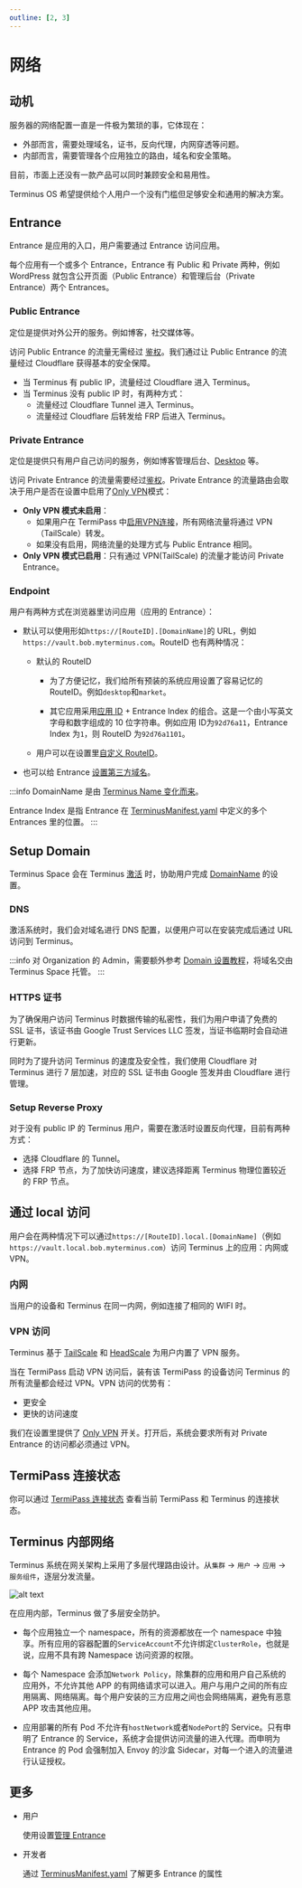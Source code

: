 ```yaml
---
outline: [2, 3]
---
```


# 网络

## 动机

服务器的网络配置一直是一件极为繁琐的事，它体现在：

- 外部而言，需要处理域名，证书，反向代理，内网穿透等问题。
- 内部而言，需要管理各个应用独立的路由，域名和安全策略。

目前，市面上还没有一款产品可以同时兼顾安全和易用性。

Terminus OS 希望提供给个人用户一个没有门槛但足够安全和通用的解决方案。

## Entrance

Entrance 是应用的入口，用户需要通过 Entrance 访问应用。

每个应用有一个或多个 Entrance，Entrance 有 Public 和 Private 两种，例如 WordPress 就包含公开页面（Public Entrance）和管理后台（Private Entrance）两个 Entrances。

### Public Entrance

定位是提供对外公开的服务。例如博客，社交媒体等。

访问 Public Entrance 的流量无需经过 [鉴权](./account.md#mfa)。我们通过让 Public Entrance 的流量经过 Cloudflare 获得基本的安全保障。

- 当 Terminus 有 public IP，流量经过 Cloudflare 进入 Terminus。
- 当 Terminus 没有 public IP 时，有两种方式：
  - 流量经过 Cloudflare Tunnel 进入 Terminus。
  - 流量经过 Cloudflare 后转发给 FRP 后进入 Terminus。

### Private Entrance

定位是提供只有用户自己访问的服务，例如博客管理后台、[Desktop](../../how-to/terminus/desktop.md) 等。

访问 Private Entrance 的流量需要经过[鉴权](./account.md#mfa)。Private Entrance 的流量路由会取决于用户是否在设置中启用了[Only VPN](../../how-to/terminus/settings/home.md#forcing-vpn-access-to-private-entrance-only-vpn-mode)模式：

- **Only VPN 模式未启用**：
  - 如果用户在 TermiPass 中[启用VPN连接](../../how-to/termipass/manage-terminus.md#vpn-connection)，所有网络流量将通过 VPN（TailScale）转发。
  - 如果没有启用，网络流量的处理方式与 Public Entrance 相同。
- **Only VPN 模式已启用**：只有通过 VPN(TailScale) 的流量才能访问 Private Entrance。

### Endpoint

用户有两种方式在浏览器里访问应用（应用的 Entrance）：

- 默认可以使用形如`https://[RouteID].[DomainName]`的 URL，例如`https://vault.bob.myterminus.com`。RouteID 也有两种情况：

  - 默认的 RouteID

    - 为了方便记忆，我们给所有预装的系统应用设置了容易记忆的 RouteID。例如`desktop`和`market`。

    - 其它应用采用[应用 ID](./application.md#application-id) + Entrance Index 的组合。这是一个由小写英文字母和数字组成的 10 位字符串。例如应用 ID为`92d76a11`，Entrance Index 为`1`，则 RouteID 为`92d76a1101`。

  - 用户可以在设置里[自定义 RouteID](../../how-to/terminus/settings/application.md#custom-routeid)。

- 也可以给 Entrance [设置第三方域名](../../how-to/terminus/settings/application.md#custom-domain)。

:::info
DomainName 是由 [Terminus Name 变化而来](../../../developer/contribute/snowinning/terminus-name.md#domainname)。

Entrance Index 是指 Entrance 在 [TerminusManifest.yaml](../../developer/develop/package/manifest.md) 中定义的多个 Entrances 里的位置。
:::

## Setup Domain

Terminus Space 会在 Terminus [激活](../../how-to/terminus/setup/wizard.md) 时，协助用户完成 [DomainName](../../developer/contribute/snowinning/terminus-name.md#domainname) 的设置。

### DNS

激活系统时，我们会对域名进行 DNS 配置，以便用户可以在安装完成后通过 URL 访问到 Terminus。

:::info
对 Organization 的 Admin，需要额外参考 [Domain 设置教程](../../how-to/space/domain/index.md)，将域名交由 Terminus Space 托管。
:::

### HTTPS 证书

为了确保用户访问 Terminus 时数据传输的私密性，我们为用户申请了免费的 SSL 证书，该证书由 Google Trust Services LLC 签发，当证书临期时会自动进行更新。

同时为了提升访问 Terminus 的速度及安全性，我们使用 Cloudflare 对 Terminus 进行 7 层加速，对应的 SSL 证书由 Google 签发并由 Cloudflare 进行管理。

### Setup Reverse Proxy

对于没有 public IP 的 Terminus 用户，需要在激活时设置反向代理，目前有两种方式：

- 选择 Cloudflare 的 Tunnel。
- 选择 FRP 节点，为了加快访问速度，建议选择距离 Terminus 物理位置较近的 FRP 节点。

## 通过 local 访问

用户会在两种情况下可以通过`https://[RouteID].local.[DomainName]`（例如`https://vault.local.bob.myterminus.com`）访问 Terminus 上的应用：内网或 VPN。

### 内网

当用户的设备和 Terminus 在同一内网，例如连接了相同的 WIFI 时。

### VPN 访问

Terminus 基于 [TailScale](https://tailscale.com/) 和 [HeadScale](https://headscale.net/) 为用户内置了 VPN 服务。

当在 TermiPass 启动 VPN 访问后，装有该 TermiPass 的设备访问 Terminus 的所有流量都会经过 VPN。VPN 访问的优势有：

- 更安全
- 更快的访问速度

我们在设置里提供了 [Only VPN](../../how-to/terminus/settings/home.md#forcing-vpn-access-to-private-entrance-only-vpn-mode) 开关。打开后，系统会要求所有对 Private Entrance 的访问都必须通过 VPN。

## TermiPass 连接状态

你可以通过 [TermiPass 连接状态](../../how-to/termipass/manage-terminus.md#connection-status) 查看当前 TermiPass 和 Terminus 的连接状态。

## Terminus 内部网络

Terminus 系统在网关架构上采用了多层代理路由设计。从`集群` -> `用户` -> `应用` -> `服务组件`，逐层分发流量。

![alt text](/images/overview/terminus/image4.jpeg)

在应用内部，Terminus 做了多层安全防护。

- 每个应用独立一个 namespace，所有的资源都放在一个 namespace 中独享。所有应用的容器配置的`ServiceAccount`不允许绑定`ClusterRole`，也就是说，应用不具有跨 Namespace 访问资源的权限。

- 每个 Namespace 会添加`Network Policy`，除集群的应用和用户自己系统的应用外，不允许其他 APP 的有网络请求可以进入。用户与用户之间的所有应用隔离、网络隔离。每个用户安装的三方应用之间也会网络隔离，避免有恶意 APP 攻击其他应用。

- 应用部署的所有 Pod 不允许有`hostNetwork`或者`NodePort`的 Service。只有申明了 Entrance 的 Service，系统才会提供访问流量的进入代理。而申明为 Entrance 的 Pod 会强制加入 Envoy 的沙盒 Sidecar，对每一个进入的流量进行认证授权。

## 更多

- 用户

  使用设置[管理 Entrance](../../how-to/terminus/settings/)

- 开发者

  通过 [TerminusManifest.yaml](../../developer/develop/package/manifest.md#entrances) 了解更多 Entrance 的属性
